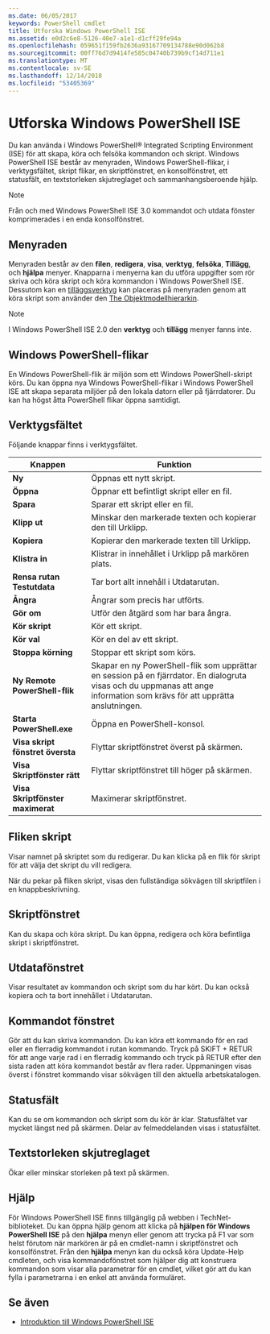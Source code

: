 ```yaml
---
ms.date: 06/05/2017
keywords: PowerShell cmdlet
title: Utforska Windows PowerShell ISE
ms.assetid: e0d2c6e8-5126-40e7-a1e1-d1cff29fe94a
ms.openlocfilehash: 059651f159fb2636a93167709134788e90d062b8
ms.sourcegitcommit: 00ff76d7d9414fe585c04740b739b9cf14d711e1
ms.translationtype: MT
ms.contentlocale: sv-SE
ms.lasthandoff: 12/14/2018
ms.locfileid: "53405369"
---
```

# <a name="exploring-the-windows-powershell-ise"></a>Utforska Windows PowerShell ISE

Du kan använda i Windows PowerShell® Integrated Scripting Environment (ISE) för att skapa, köra och felsöka kommandon och skript. Windows PowerShell ISE består av menyraden, Windows PowerShell-flikar, i verktygsfältet, skript flikar, en skriptfönstret, en konsolfönstret, ett statusfält, en textstorleken skjutreglaget och sammanhangsberoende hjälp.

> [!NOTE]
> Från och med Windows PowerShell ISE 3.0 kommandot och utdata fönster komprimerades i en enda konsolfönstret.

## <a name="menu-bar"></a>Menyraden

Menyraden består av den **filen**, **redigera**, **visa**, **verktyg**, **felsöka**,  **Tillägg**, och **hjälpa** menyer. Knapparna i menyerna kan du utföra uppgifter som rör skriva och köra skript och köra kommandon i Windows PowerShell ISE. Dessutom kan en [tilläggsverktyg](../../core-powershell/ise/The-ISEAddOnTool-Object.md) kan placeras på menyraden genom att köra skript som använder den [The Objektmodellhierarkin](../../core-powershell/ise/The-ISE-Object-Model-Hierarchy.md).

> [!NOTE]
> I Windows PowerShell ISE 2.0 den **verktyg** och **tillägg** menyer fanns inte.

## <a name="windows-powershell-tabs"></a>Windows PowerShell-flikar

En Windows PowerShell-flik är miljön som ett Windows PowerShell-skript körs. Du kan öppna nya Windows PowerShell-flikar i Windows PowerShell ISE att skapa separata miljöer på den lokala datorn eller på fjärrdatorer. Du kan ha högst åtta PowerShell flikar öppna samtidigt.

## <a name="toolbar"></a>Verktygsfältet

Följande knappar finns i verktygsfältet.

|Knappen|Funktion|
|----------|------------|
|**Ny**|Öppnas ett nytt skript.|
|**Öppna**|Öppnar ett befintligt skript eller en fil.|
|**Spara**|Sparar ett skript eller en fil.|
|**Klipp ut**|Minskar den markerade texten och kopierar den till Urklipp.|
|**Kopiera**|Kopierar den markerade texten till Urklipp.|
|**Klistra in**|Klistrar in innehållet i Urklipp på markören plats.|
|**Rensa rutan Testutdata**|Tar bort allt innehåll i Utdatarutan.|
|**Ångra**|Ångrar som precis har utförts.|
|**Gör om**|Utför den åtgärd som har bara ångra.|
|**Kör skript**|Kör ett skript.|
|**Kör val**|Kör en del av ett skript.|
|**Stoppa körning**|Stoppar ett skript som körs.|
|**Ny Remote PowerShell-flik**|Skapar en ny PowerShell-flik som upprättar en session på en fjärrdator. En dialogruta visas och du uppmanas att ange information som krävs för att upprätta anslutningen.|
|**Starta PowerShell.exe**|Öppna en PowerShell-konsol.|
|**Visa skript fönstret översta**|Flyttar skriptfönstret överst på skärmen.|
|**Visa Skriptfönster rätt**|Flyttar skriptfönstret till höger på skärmen.|
|**Visa Skriptfönster maximerat**|Maximerar skriptfönstret.|

## <a name="script-tab"></a>Fliken skript

Visar namnet på skriptet som du redigerar. Du kan klicka på en flik för skript för att välja det skript du vill redigera.

När du pekar på fliken skript, visas den fullständiga sökvägen till skriptfilen i en knappbeskrivning.

## <a name="script-pane"></a>Skriptfönstret

Kan du skapa och köra skript. Du kan öppna, redigera och köra befintliga skript i skriptfönstret.

## <a name="output-pane"></a>Utdatafönstret

Visar resultatet av kommandon och skript som du har kört. Du kan också kopiera och ta bort innehållet i Utdatarutan.

## <a name="command-pane"></a>Kommandot fönstret

Gör att du kan skriva kommandon. Du kan köra ett kommando för en rad eller en flerradig kommandot i rutan kommando. Tryck på SKIFT + RETUR för att ange varje rad i en flerradig kommando och tryck på RETUR efter den sista raden att köra kommandot består av flera rader. Uppmaningen visas överst i fönstret kommando visar sökvägen till den aktuella arbetskatalogen.

## <a name="status-bar"></a>Statusfält

Kan du se om kommandon och skript som du kör är klar. Statusfältet var mycket längst ned på skärmen. Delar av felmeddelanden visas i statusfältet.

## <a name="text-size-slider"></a>Textstorleken skjutreglaget

Ökar eller minskar storleken på text på skärmen.

## <a name="help"></a>Hjälp

För Windows PowerShell ISE finns tillgänglig på webben i TechNet-biblioteket. Du kan öppna hjälp genom att klicka på **hjälpen för Windows PowerShell ISE** på den **hjälpa** menyn eller genom att trycka på F1 var som helst förutom när markören är på en cmdlet-namn i skriptfönstret och konsolfönstret. Från den **hjälpa** menyn kan du också köra Update-Help cmdleten, och visa kommandofönstret som hjälper dig att konstruera kommandon som visar alla parametrar för en cmdlet, vilket gör att du kan fylla i parametrarna i en enkel att använda formuläret.

## <a name="see-also"></a>Se även

- [Introduktion till Windows PowerShell ISE](../../core-powershell/ise/Introducing-the-Windows-PowerShell-ISE.md)
